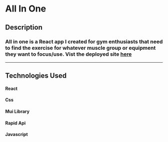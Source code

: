 # All In One

## Description
### All in one is a React app I created for gym enthusiasts that need to find the exercise for whatever muscle group or equipment they want to focus/use. Vist the deployed site [here](https://allinone-b68a3.web.app/)

***
## Technologies Used
#### React
#### Css
#### Mui Library
#### Rapid Api
#### Javascript
